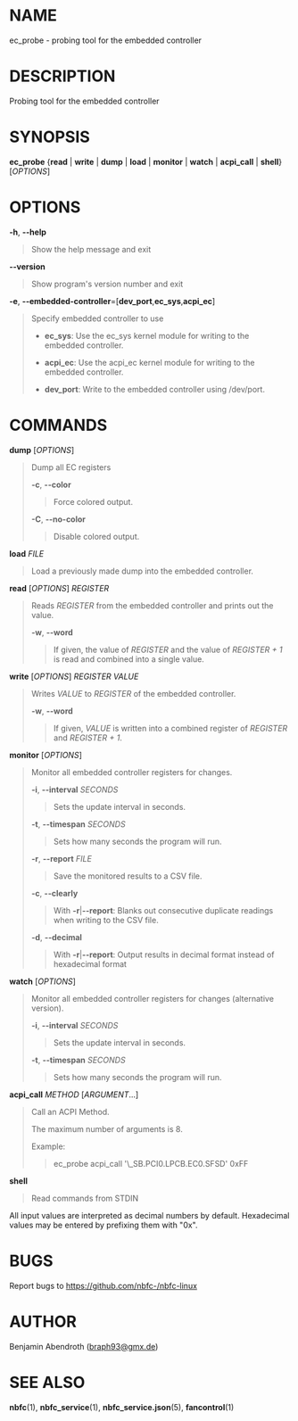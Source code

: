 # NAME

ec_probe - probing tool for the embedded controller

# DESCRIPTION

Probing tool for the embedded controller

# SYNOPSIS

**ec_probe** {**read** \| **write** \| **dump** \| **load** \|
**monitor** \| **watch** \| **acpi_call** \| **shell**} \[*OPTIONS*\]

# OPTIONS

**-h**, **\--help**

> Show the help message and exit

**\--version**

> Show program\'s version number and exit

**-e**,
**\--embedded-controller**=\[**dev_port**,**ec_sys**,**acpi_ec**\]

> Specify embedded controller to use
>
> -   **ec_sys**: Use the ec_sys kernel module for writing to the
>     embedded controller.
>
> -   **acpi_ec**: Use the acpi_ec kernel module for writing to the
>     embedded controller.
>
> -   **dev_port**: Write to the embedded controller using /dev/port.

# COMMANDS

**dump** \[*OPTIONS*\]

> Dump all EC registers
>
> **-c**, **\--color**
>
> > Force colored output.
>
> **-C**, **\--no-color**
>
> > Disable colored output.

**load** *FILE*

> Load a previously made dump into the embedded controller.

**read** \[*OPTIONS*\] *REGISTER*

> Reads *REGISTER* from the embedded controller and prints out the
> value.
>
> **-w**, **\--word**
>
> > If given, the value of *REGISTER* and the value of *REGISTER + 1* is
> > read and combined into a single value.

**write** \[*OPTIONS*\] *REGISTER* *VALUE*

> Writes *VALUE* to *REGISTER* of the embedded controller.
>
> **-w**, **\--word**
>
> > If given, *VALUE* is written into a combined register of *REGISTER*
> > and *REGISTER + 1*.

**monitor** \[*OPTIONS*\]

> Monitor all embedded controller registers for changes.
>
> **-i**, **\--interval** *SECONDS*
>
> > Sets the update interval in seconds.
>
> **-t**, **\--timespan** *SECONDS*
>
> > Sets how many seconds the program will run.
>
> **-r**, **\--report** *FILE*
>
> > Save the monitored results to a CSV file.
>
> **-c**, **\--clearly**
>
> > With **-r**\|**\--report**: Blanks out consecutive duplicate
> > readings when writing to the CSV file.
>
> **-d**, **\--decimal**
>
> > With **-r**\|**\--report**: Output results in decimal format instead
> > of hexadecimal format

**watch** \[*OPTIONS*\]

> Monitor all embedded controller registers for changes (alternative
> version).
>
> **-i**, **\--interval** *SECONDS*
>
> > Sets the update interval in seconds.
>
> **-t**, **\--timespan** *SECONDS*
>
> > Sets how many seconds the program will run.

**acpi_call** *METHOD* \[*ARGUMENT*\...\]

> Call an ACPI Method.
>
> The maximum number of arguments is 8.
>
> Example:
>
> > ec_probe acpi_call \'\\\_SB.PCI0.LPCB.EC0.SFSD\' 0xFF

**shell**

> Read commands from STDIN

All input values are interpreted as decimal numbers by default.
Hexadecimal values may be entered by prefixing them with \"0x\".

# BUGS

Report bugs to https://github.com/nbfc-/nbfc-linux

# AUTHOR

Benjamin Abendroth (braph93@gmx.de)

# SEE ALSO

**nbfc**(1), **nbfc_service**(1), **nbfc_service.json**(5),
**fancontrol**(1)
